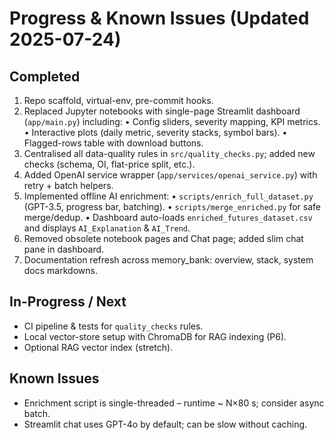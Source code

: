 # Progress & Known Issues  (Updated 2025-07-24)

## Completed
1. Repo scaffold, virtual-env, pre-commit hooks.
2. Replaced Jupyter notebooks with single-page Streamlit dashboard (`app/main.py`) including:
   • Config sliders, severity mapping, KPI metrics.
   • Interactive plots (daily metric, severity stacks, symbol bars).
   • Flagged-rows table with download buttons.
3. Centralised all data-quality rules in `src/quality_checks.py`; added new checks (schema, OI, flat-price split, etc.).
4. Added OpenAI service wrapper (`app/services/openai_service.py`) with retry + batch helpers.
5. Implemented offline AI enrichment:
   • `scripts/enrich_full_dataset.py` (GPT-3.5, progress bar, batching).
   • `scripts/merge_enriched.py` for safe merge/dedup.
   • Dashboard auto-loads `enriched_futures_dataset.csv` and displays `AI_Explanation` & `AI_Trend`.
6. Removed obsolete notebook pages and Chat page; added slim chat pane in dashboard.
7. Documentation refresh across memory_bank: overview, stack, system docs markdowns.

## In-Progress / Next
* CI pipeline & tests for `quality_checks` rules.
* Local vector-store setup with ChromaDB for RAG indexing (P6).
* Optional RAG vector index (stretch).

## Known Issues
* Enrichment script is single-threaded – runtime ~ N×80 s; consider async batch.
* Streamlit chat uses GPT-4o by default; can be slow without caching.
